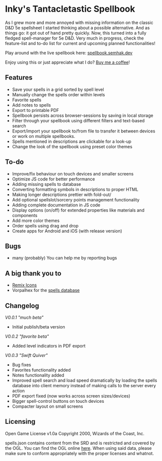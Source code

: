 # Inky's Tantacletastic Spellbook
As I grew more and more annoyed with missing information on the classic D&D 5e spellsheet I started thinking about a possible alternative. And as things go: it got out of hand pretty quickly. Now, this turned into a fully fledged spell-manager for 5e D&D. Very much in progress, check the feature-list and to-do list for current and upcoming planned functionalities!

Play around with the live spellbook here: [spellbook.semhak.dev](https://spellbook.semhak.dev)

Enjoy using this or just appreciate what I do? [Buy me a coffee](https://paypal.me/nielshak)!

## Features
- Save your spells in a grid sorted by spell level
- Manually change the spells order within levels
- Favorite spells
- Add notes to spells
- Export to printable PDF
- Spellbook persists across browser-sessions by saving in local storage
- Filter through your spellbook using different filters and text-based search
- Export/import your spellbook to/from file to transfer it between devices or work on multiple spellbooks. 
- Spells mentioned in descriptions are clickable for a look-up
- Change the look of the spellbook using preset color themes

## To-do
- Improve/fix behaviour on touch devices and smaller screens
- Optimize JS code for better performance
- Adding missing spells to database
- Converting formatting symbols in descriptions to proper HTML
- Making longer descriptions prettier with fold-out/
- Add optional spellslot/sorcery points management functionality
- Adding complete documentation in JS code
- Display options (on/off) for extended properties like materials and components
- Add more color themes
- Order spells using drag and drop 
- Create apps for Android and iOS (with release version)

## Bugs
- many (probably)
You can help me by reporting bugs

## A big thank you to
- [Remix Icons](https://github.com/Remix-Design/remixicon)
- Vorpalhex for the [spells database](https://github.com/vorpalhex/srd_spells) 

## Changelog
*V0.0.1 "much beta"*
- Initial publish/beta version

*V0.0.2 "favorite beta"*
- Added level indicators in PDF export

*V0.0.3 "Swift Quiver"*
- Bug fixes
- Favorites functionality added
- Notes functionality added
- Improved spell search and load speed dramatically by loading the spells database into client memory instead of making calls to the server every action
- PDF export fixed (now works across screen sizes/devices)
- Bigger spell-control buttons on touch devices
- Compacter layout on small screens

## Licensing 
Open Game License v1.0a Copyright 2000, Wizards of the Coast, Inc.

spells.json contains content from the SRD and is restricted and covered by the OGL. You can find the OGL online [here](http://www.opengamingfoundation.org/ogl.html). When using said data, please make sure to conform appropriately with the proper licenses and whatnot.
